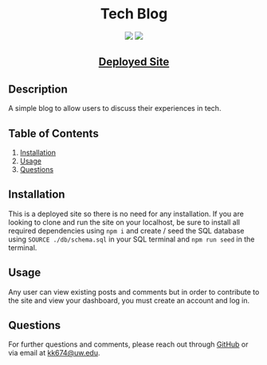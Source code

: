 <h1 align="center"><strong>Tech Blog</strong></h1>

<p align="center">
  <img src="https://img.shields.io/github/languages/top/kkolyvek/tech-blog">
  <img src="https://img.shields.io/badge/License-MIT-blue.svg">
</p>

<h2 align="center">
  <a href="https://kk-tech-blog-site.herokuapp.com/">Deployed Site</a>
</h2>

## Description

A simple blog to allow users to discuss their experiences in tech.

## Table of Contents

1. [Installation](#installation)
2. [Usage](#usage)
3. [Questions](#questions)

## Installation

This is a deployed site so there is no need for any installation. If you are looking to clone and run the site on your localhost, be sure to install all required dependencies using `npm i` and create / seed the SQL database using `SOURCE ./db/schema.sql` in your SQL terminal and `npm run seed` in the terminal.

## Usage

Any user can view existing posts and comments but in order to contribute to the site and view your dashboard, you must create an account and log in.

## Questions

For further questions and comments, please reach out through [GitHub](https://github.com/kkolyvek) or via email at kk674@uw.edu.
